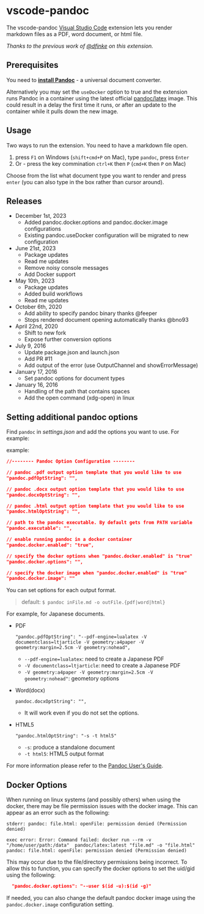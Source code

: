 # vscode-pandoc

The vscode-pandoc [Visual Studio Code](https://marketplace.visualstudio.com/items?itemName=chrischinchilla.vscode-pandoc) extension lets you render markdown files as a PDF, word document, or html file.

_Thanks to the previous work of [@dfinke](https://github.com/dfinke) on this extension._

## Prerequisites

You need to [**install Pandoc**](http://pandoc.org/installing.html) - a universal document converter.

Alternatively you may set the `useDocker` option to true and the extension runs Pandoc in a container using the latest official [pandoc/latex](https://hub.docker.com/r/pandoc/latex) image. This could result in a delay the first time it runs, or after an update to the container while it pulls down the new image.

## Usage

Two ways to run the extension. You need to have a markdown file open.

1. press `F1` on Windows (`shift+cmd+P` on Mac), type `pandoc`, press `Enter`
1. Or - press the key commination `ctrl+K` then `P` (`cmd+K` then `P` on Mac)

Choose from the list what document type you want to render and press `enter` (you can also type in the box rather than cursor around).

## Releases

* December 1st, 2023
  * Added pandoc.docker.options and pandoc.docker.image configurations
  * Existing pandoc.useDocker configuration will be migrated to new configuration
* June 21st, 2023
  * Package updates
  * Read me updates
  * Remove noisy console messages
  * Add Docker support
* May 10th, 2023
  * Package updates
  * Added build workflows
  * Read me updates
* October 6th, 2020
  * Add ability to specify pandoc binary thanks @feeper
  * Stops rendered document opening automatically thanks @bno93
* April 22nd, 2020
  * Shift to new fork
  * Expose further conversion options
* July 9, 2016
  * Update package.json and launch.json
  * Add PR #11
  * Add output of the error (use OutputChannel and showErrorMessage)
* January 17, 2016
  * Set pandoc options for document types
* January 16, 2016
  * Handling of the path that contains spaces
  * Add the open command (xdg-open) in linux

## Setting additional pandoc options

Find `pandoc` in _settings.json_ and add the options you want to use. For example:

example:

```json
//-------- Pandoc Option Configuration --------

// pandoc .pdf output option template that you would like to use
"pandoc.pdfOptString": "",

// pandoc .docx output option template that you would like to use
"pandoc.docxOptString": "",

// pandoc .html output option template that you would like to use
"pandoc.htmlOptString": "",

// path to the pandoc executable. By default gets from PATH variable
"pandoc.executable": "",

// enable running pandoc in a docker container
"pandoc.docker.enabled": "true",

// specify the docker options when "pandoc.docker.enabled" is "true"
"pandoc.docker.options": "",

// specify the docker image when "pandoc.docker.enabled" is "true"
"pandoc.docker.image": ""
```

You can set options for each output format.

> default: `$ pandoc inFile.md -o outFile.{pdf|word|html}`

For example, for Japanese documents.

* PDF

  `"pandoc.pdfOptString": "--pdf-engine=lualatex -V documentclass=ltjarticle -V geometry:a4paper -V geometry:margin=2.5cm -V geometry:nohead",`

  * `--pdf-engine=lualatex`: need to create a Japanese PDF
  * `-V documentclass=ltjarticle`: need to create a Japanese PDF
  * `-V geometry:a4paper -V geometry:margin=2.5cm -V geometry:nohead"`: geometory options

* Word(docx)

  `pandoc.docxOptString": "",`
  * It will work even if you do not set the options.

* HTML5

  `"pandoc.htmlOptString": "-s -t html5"`

  * `-s`: produce a standalone document
  * `-t html5`: HTML5 output format

For more information please refer to the [Pandoc User's Guide](http://pandoc.org/README.html).

## Docker Options

When running on linux systems (and possibly others) when using the docker, there may be file permission issues with the docker image. This can appear as an error such as the following:

```
stderr: pandoc: file.html: openFile: permission denied (Permission denied)

exec error: Error: Command failed: docker run --rm -v "/home/user/path:/data"  pandoc/latex:latest "file.md" -o "file.html"
pandoc: file.html: openFile: permission denied (Permission denied)
```

This may occur due to the file/directory permissions being incorrect. To allow this to function, you can specify the docker options to set the uid/gid using the following:

```json
  "pandoc.docker.options": "--user $(id -u):$(id -g)"
```

If needed, you can also change the default pandoc docker image using the `pandoc.docker.image` configuration setting.


